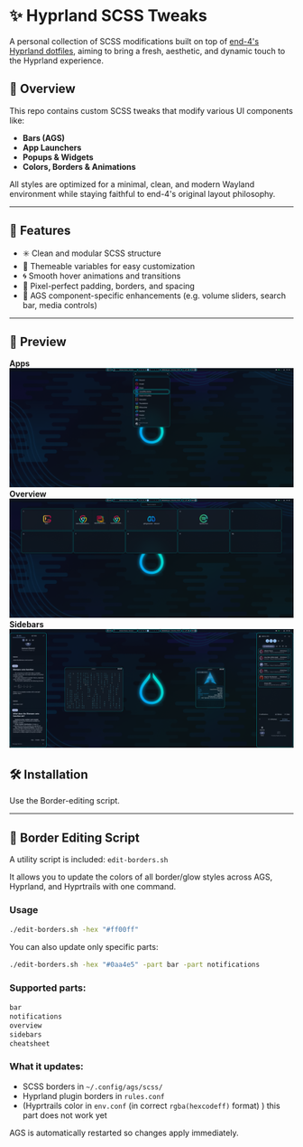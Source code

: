 # ✨ Hyprland SCSS Tweaks

A personal collection of SCSS modifications built on top of [end-4's Hyprland dotfiles](https://github.com/end-4/dots-hyprland), aiming to bring a fresh, aesthetic, and dynamic touch to the Hyprland experience.

## 🎯 Overview

This repo contains custom SCSS tweaks that modify various UI components like:
- **Bars (AGS)**
- **App Launchers**
- **Popups & Widgets**
- **Colors, Borders & Animations**

All styles are optimized for a minimal, clean, and modern Wayland environment while staying faithful to end-4's original layout philosophy.

---

## 🌈 Features

- ✳️ Clean and modular SCSS structure
- 🎨 Themeable variables for easy customization
- 🌀 Smooth hover animations and transitions
- 📐 Pixel-perfect padding, borders, and spacing
- 🧩 AGS component-specific enhancements (e.g. volume sliders, search bar, media controls)

---

## 📸 Preview
**Apps**
![screenshot](images/apps.png)
**Overview**
![screenshot](images/overview.png)
**Sidebars**
![screenshot](images/sidebars.png)

## 🛠️ Installation

Use the Border-editing script.

---

## 🔧 Border Editing Script

A utility script is included: `edit-borders.sh`

It allows you to update the colors of all border/glow styles across AGS, Hyprland, and Hyprtrails with one command.

### Usage

```bash
./edit-borders.sh -hex "#ff00ff"
```

You can also update only specific parts:

```bash
./edit-borders.sh -hex "#0aa4e5" -part bar -part notifications
```

### Supported parts:
```
bar
notifications
overview
sidebars
cheatsheet
```

### What it updates:
- SCSS borders in `~/.config/ags/scss/`
- Hyprland plugin borders in `rules.conf`
- (Hyprtrails color in `env.conf` (in correct `rgba(hexcodeff)` format) ) this part does not work yet

AGS is automatically restarted so changes apply immediately.
